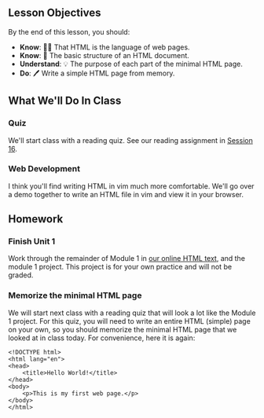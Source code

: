 ## Lesson Objectives
By the end of this lesson, you should:
- **Know**: 👩‍💻 That HTML is the language of web pages. 
- **Know**: 🧠 The basic structure of an HTML document. 
- **Understand**: 💡 The purpose of each part of the minimal HTML page. 
- **Do**: 🖊️ Write a simple HTML page from memory. 


## What We'll Do In Class

### Quiz
We'll start class with a reading quiz. See our reading assignment in [Session 16](./session16.md).

### Web Development
I think you'll find writing HTML in vim much more comfortable. We'll go over a demo together to write an HTML file in vim and view it in your browser.

## Homework

### Finish Unit 1
Work through the remainder of Module 1 in [our online HTML text](https://edube.org/), and the module 1 project. This project is for your own practice and will not be graded.

### Memorize the minimal HTML page
We will start next class with a reading quiz that will look a lot like the Module 1 project. For this quiz, you will need to write an entire HTML (simple) page on your own, so you should memorize the minimal HTML page that we looked at in class today. For convenience, here it is again:

```
<!DOCTYPE html>
<html lang="en">
<head>
    <title>Hello World!</title>
</head>
<body>
    <p>This is my first web page.</p>
</body>
</html>
```